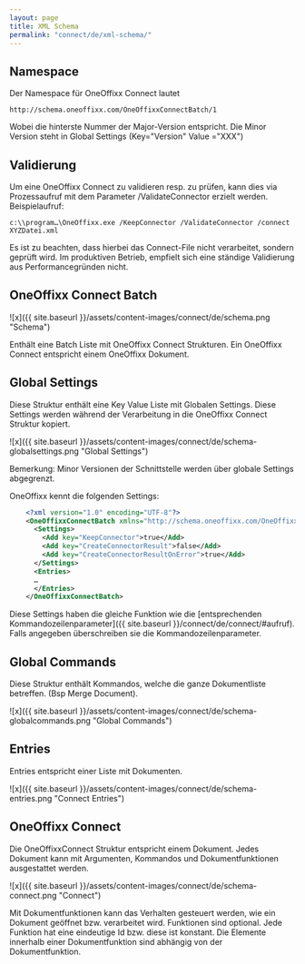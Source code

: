 ```yaml
---
layout: page
title: XML Schema
permalink: "connect/de/xml-schema/"
---
```


## Namespace

Der Namespace für OneOffixx Connect lautet 

    http://schema.oneoffixx.com/OneOffixxConnectBatch/1

Wobei die hinterste Nummer der Major-Version entspricht. Die Minor Version steht in Global Settings (Key="Version" Value ="XXX")

## Validierung

Um eine OneOffixx Connect zu validieren resp. zu prüfen, kann dies via Prozessaufruf mit dem Parameter /ValidateConnector erzielt werden.
Beispielaufruf:

    c:\\program…\OneOffixx.exe /KeepConnector /ValidateConnector /connect XYZDatei.xml

Es ist zu beachten, dass hierbei das Connect-File nicht verarbeitet, sondern geprüft wird. Im produktiven Betrieb, empfielt sich eine ständige Validierung aus Performancegründen nicht.

## OneOffixx Connect Batch

![x]({{ site.baseurl }}/assets/content-images/connect/de/schema.png "Schema")

Enthält eine Batch Liste mit OneOffixx Connect Strukturen. Ein OneOffixx Connect entspricht einem OneOffixx Dokument.

## Global Settings

Diese Struktur enthält eine Key Value Liste mit Globalen Settings. Diese Settings werden während der Verarbeitung in die OneOffixx Connect Struktur kopiert.

![x]({{ site.baseurl }}/assets/content-images/connect/de/schema-globalsettings.png "Global Settings")

Bemerkung: Minor Versionen der Schnittstelle werden über globale Settings abgegrenzt. 

OneOffixx kennt die folgenden Settings:

```xml
    <?xml version="1.0" encoding="UTF-8"?>
    <OneOffixxConnectBatch xmlns="http://schema.oneoffixx.com/OneOffixxConnectBatch/1" xmlns:xsi="http://www.w3.org/2001/XMLSchema-instance">
      <Settings>
        <Add key="KeepConnector">true</Add>
        <Add key="CreateConnectorResult">false</Add>
        <Add key="CreateConnectorResultOnError">true</Add>
      </Settings>
      <Entries>
      …
      </Entries>
    </OneOffixxConnectBatch>
```

Diese Settings haben die gleiche Funktion wie die [entsprechenden Kommandozeilenparameter]({{ site.baseurl }}/connect/de/connect/#aufruf). Falls angegeben überschreiben sie die Kommandozeilenparameter.

## Global Commands

Diese Struktur enthält Kommandos, welche die ganze Dokumentliste betreffen. (Bsp Merge Document). 

![x]({{ site.baseurl }}/assets/content-images/connect/de/schema-globalcommands.png "Global Commands")

## Entries

Entries entspricht einer Liste mit Dokumenten.

![x]({{ site.baseurl }}/assets/content-images/connect/de/schema-entries.png "Connect Entries")

## OneOffixx Connect

Die OneOffixxConnect Struktur entspricht einem Dokument. Jedes Dokument kann mit Argumenten, Kommandos und Dokumentfunktionen ausgestattet werden. 

![x]({{ site.baseurl }}/assets/content-images/connect/de/schema-connect.png "Connect")

Mit Dokumentfunktionen kann das Verhalten gesteuert werden, wie ein Dokument geöffnet bzw. verarbeitet wird. Funktionen sind optional. Jede Funktion hat eine eindeutige Id bzw. diese ist konstant. Die Elemente innerhalb einer Dokumentfunktion sind abhängig von der Dokumentfunktion.